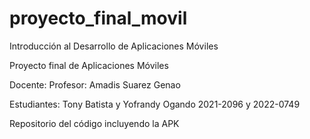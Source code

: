 # proyecto_final_movil
Introducción al Desarrollo de Aplicaciones Móviles

Proyecto final de Aplicaciones Móviles

Docente:
Profesor: Amadis Suarez Genao

Estudiantes:
Tony Batista y Yofrandy Ogando
2021-2096 y 2022-0749

Repositorio del código incluyendo la APK
